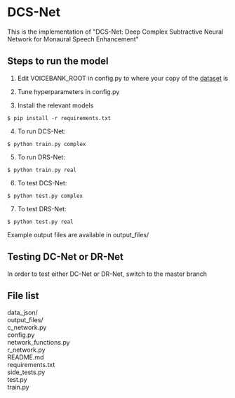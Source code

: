 # DCS-Net

This is the implementation of "DCS-Net: Deep Complex Subtractive Neural Network for Monaural Speech Enhancement"

## Steps to run the model

1. Edit VOICEBANK_ROOT in config.py to where your copy of the [dataset](https://datashare.ed.ac.uk/handle/10283/1942?show=full) is

2. Tune hyperparameters in config.py

3. Install the relevant models
```
$ pip install -r requirements.txt
```

4. To run DCS-Net:
```
$ python train.py complex
```

5. To run DRS-Net:
```
$ python train.py real
```

6. To test DCS-Net:
```
$ python test.py complex
```

7. To test DRS-Net:
```
$ python test.py real
```

Example output files are available in output_files/

## Testing DC-Net or DR-Net
In order to test either DC-Net or DR-Net, switch to the master branch

## File list
data_json/ \
output_files/ \
c_network.py \
config.py \
network_functions.py \
r_network.py \
README.md \
requirements.txt \
side_tests.py \
test.py \
train.py
